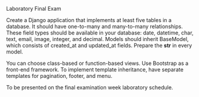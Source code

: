 
Laboratory Final Exam

Create a Django application that implements at least five tables in a database. It should have one-to-many and many-to-many relationships. These field types should be available in your database: date, datetime, char, text, email, image, integer, and decimal. Models should inherit BaseModel, which consists of created_at and updated_at fields. Prepare the __str__ in every model.

You can choose class-based or function-based views. Use Bootstrap as a front-end framework. To implement template inheritance, have separate templates for pagination, footer, and menu.

To be presented on the final examination week laboratory schedule.


